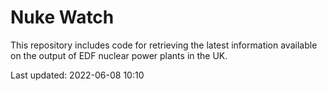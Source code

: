 # Nuke Watch

This repository includes code for retrieving the latest information available on the output of EDF nuclear power plants in the UK.

Last updated: 2022-06-08 10:10